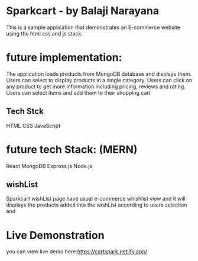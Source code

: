 # Sparkcart - by Balaji Narayana

This is a sample application that demonstrates an E-commerce website using the html css and js stack.

# future implementation:

The application loads products from MongoDB database and displays them. Users can select to display products in a single category. Users can click on any product to get more information including pricing, reviews and rating. Users can select items and add them to their shopping cart

## Tech Stck

HTML
CSS
JavaScript

# future tech Stack: (MERN)

React
MongoDB
Express.js
Node.js

## wishList

Sparkcart wishList page have usual e-commerce whishlist view and it will displays the products added into the wishList according to users selection and

# Live Demonstration

you can view live demo here:https://cartspark.netlify.app/
